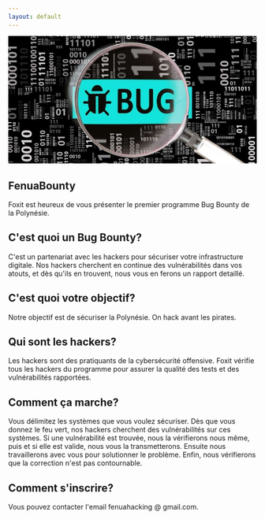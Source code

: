 ```yaml
---
layout: default
---
```


![Banner](assets/images/bugbounty.jpg)

## FenuaBounty

Foxit est heureux de vous présenter le premier programme Bug Bounty de la Polynésie.

## C'est quoi un Bug Bounty?

C'est un partenariat avec les hackers pour sécuriser votre infrastructure digitale. Nos hackers cherchent en continue des vulnérabilités dans vos atouts, et dès qu'ils en trouvent, nous vous en ferons un rapport detaillé. 

## C'est quoi votre objectif?

Notre objectif est de sécuriser la Polynésie. On hack avant les pirates.

## Qui sont les hackers?

Les hackers sont des pratiquants de la cybersécurité offensive. Foxit vérifie tous les hackers du programme pour assurer la qualité des tests et des vulnérabilités rapportées. 

## Comment ça marche?

Vous délimitez les systèmes que vous voulez sécuriser. Dès que vous donnez le feu vert, nos hackers cherchent des vulnérabilités sur ces systèmes. Si une vulnérabilité est trouvée, nous la vérifierons nous même, puis et si elle est valide, nous vous la transmetterons. Ensuite nous travaillerons avec vous pour solutionner le problème. Enfin, nous vérifierons que la correction n'est pas contournable.

## Comment s'inscrire?

Vous pouvez contacter l'email fenuahacking @ gmail.com.


